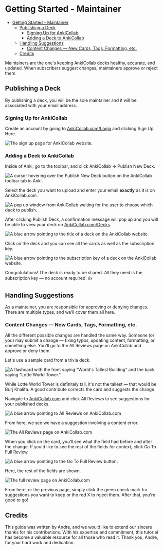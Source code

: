 # Getting Started - Maintainer

- [Getting Started - Maintainer](#getting-started---maintainer)
  * [Publishing a Deck](#publishing-a-deck)
    + [Signing Up for AnkiCollab](#signing-up-for-ankicollab)
    + [Adding a Deck to AnkiCollab](#adding-a-deck-to-ankicollab)
  * [Handling Suggestions](#handling-suggestions)
    + [Content Changes — New Cards, Tags, Formatting, etc.](#content-changes---new-cards--tags--formatting--etc)
  * [Credits](#credits)

Maintainers are the one's keeping AnkiCollab decks healthy, accurate, and updated. When subscribers suggest changes, maintainers approve or reject them.

## Publishing a Deck

By publishing a deck, you will be the sole maintainer and it will be associated with your email address.

### Signing Up for AnkiCollab

Create an account by going to [AnkiCollab.com/Login](https://www.ankicollab.com/login) and clicking Sign Up Here.

![The sign up page for AnkiCollab website.](https://i.imgur.com/z4I11Wm.png)

### Adding a Deck to AnkiCollab

Inside of Anki, go to the toolbar, and click AnkiCollab → Publish New Deck.

![A cursor hovering over the Publish New Deck button on the AnkiCollab toolbar tab in Anki.](https://i.imgur.com/jtIWABO.png)

Select the deck you want to upload and enter your email **exactly** as it is on AnkiCollab.com.

![A pop up window from AnkiCollab waiting for the user to choose which deck to publish.](https://i.imgur.com/Q8IaYmu.png)

After clicking Publish Deck, a confirmation message will pop up and you will be able to view your deck on [AnkiCollab.com/Decks](https://www.ankicollab.com/decks).

![A blue arrow pointing to the title of a deck on the AnkiCollab website.](https://i.imgur.com/9NjMnVf.png)

Click on the deck and you can see all the cards as well as the subscription key.

![A blue arrow pointing to the subscription key of a deck on the AnkiCollab website.](https://i.imgur.com/jDP2QuQ.png)

Congratulations! The deck is ready to be shared. All they need is the subscription key — no account required! 👍

## Handling Suggestions

As a maintainer, you are responsible for approving or denying changes. There are multiple types, and we'll cover them all here.

### Content Changes — New Cards, Tags, Formatting, etc.

All the different possible changes are handled the same way. Someone (or you) may submit a change — fixing typos, updating content, formatting, or something else. You'll go to the All Reviews page on AnkiCollab and approve or deny them.

Let's use a sample card from a trivia deck.

![A flashcard with the front saying "World's Tallest Building" and the back saying "Lotte World Tower."](https://i.imgur.com/JxQGgx5.png)

While Lotte World Tower is definitely tall, it's not the tallest — that would be Burj Khalifa. A good contribute corrects the card and suggests the change.

Navigate to [AnkiCollab.com](https://ankicollab.com/) and click All Reviews to see suggestions for your published decks.

![A blue arrow pointing to All Reviews on AnkiCollab.com](https://i.imgur.com/wTTUTpV.png)

From here, we see we have a suggestion involving a content error.

![The All Reviews page on AnkiCollab.com](https://i.imgur.com/hWeodp4.png)

When you click on the card, you'll see what the field had before and after the change. If you'd like to see the rest of the fields for context, click Go To Full Review.

![A blue arrow pointing to the Go To Full Review button.](https://i.imgur.com/hz45hrb.png)

Here, the rest of the fields are shown.

![The full review page on AnkiCollab.com](https://i.imgur.com/Ij62zmY.png)

From here, or the previous page, simply click the green check mark for suggestions you want to keep or the red X to reject them. After that, you're good to go!

## Credits

This guide was written by Andre, and we would like to extend our sincere thanks for his contributions. With his expertise and commitment, this tutorial has become a valuable resource for all those who read it. Thank you, Andre, for your hard work and dedication.
